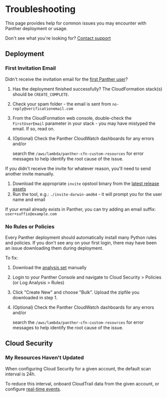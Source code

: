 # Troubleshooting

This page provides help for common issues you may encounter with Panther deployment or usage.

Don't see what you're looking for? [Contact support](./)

## Deployment

### First Invitation Email

Didn't receive the invitation email for the [first Panther user](../quick-start.md#first-login)?

1. Has the deployment finished successfully? The CloudFormation stack(s) should be `CREATE_COMPLETE`.
2. Check your spam folder - the email is sent from `no-reply@verificationemail.com`
3. From the CloudFormation web console, double-check the `FirstUserEmail` parameter in your stack - you may have mistyped the email. If so, read on.
4.  (Optional) Check the Panther CloudWatch dashboards for any errors and/or

    search the `/aws/lambda/panther-cfn-custom-resources` for error messages to help identify the root cause of the issue.

If you didn't receive the invite for whatever reason, you'll need to send another invite manually.

1. Download the appropriate `invite` opstool binary from the [latest release assets](https://github.com/panther-labs/panther/releases)
2. Run the tool, e.g.: `./invite-darwin-amd64` - it will prompt you for the user name and email

If your email already exists in Panther, you can try adding an email suffix: `user+suffix@example.com`

### No Rules or Policies

Every Panther deployment should automatically install many Python rules and policies. If you don't see any on your first login, there may have been an issue downloading them during deployment.

To fix:

1. Download the [analysis set](https://github.com/panther-labs/panther-analysis/releases/latest/download/panther-analysis-all.zip) manually
2. Login to your Panther Console and navigate to Cloud Security > Policies (or Log Analysis > Rules)
3. Click "Create New" and choose "Bulk". Upload the zipfile you downloaded in step 1.
4.  (Optional) Check the Panther CloudWatch dashboards for any errors and/or

    search the `/aws/lambda/panther-cfn-custom-resources` for error messages to help identify the root cause of the issue.

## Cloud Security

### My Resources Haven't Updated

When configuring Cloud Security for a given account, the default scan interval is 24h.

To reduce this interval, onboard CloudTrail data from the given account, or configure [real-time events](../cloud-scanning/#configure-real-time-monitoring).

